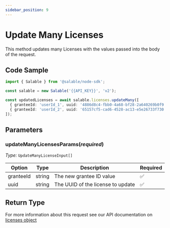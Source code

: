 ```yaml
---
sidebar_position: 9
---
```


# Update Many Licenses

This method updates many Licenses with the values passed into the body of the request.

## Code Sample

```typescript
import { Salable } from '@salable/node-sdk';

const salable = new Salable('{{API_KEY}}', 'v2');

const updatedLicenses = await salable.licenses.updateMany([
  { granteeId: 'userId_1', uuid: '4886d8c4-fbb0-4a68-bf28-2a640269b0f9' },
  { granteeId: 'userId_2', uuid: '65157cf5-cad6-4528-ac13-e5e26733f730' },
]);
```

## Parameters

### updateManyLicensesParams(_required_)

_Type:_ `UpdateManyLicenseInput[]`

| Option    | Type   | Description                       | Required |
| --------- | ------ | --------------------------------- | -------- |
| granteeId | string | The new grantee ID value          | ✅        |
| uuid      | string | The UUID of the license to update | ✅        |


## Return Type

For more information about this request see our API documentation on [licenses object](https://docs.salable.app/api/v2#tag/Licenses/operation/getLicenseByUuid)

